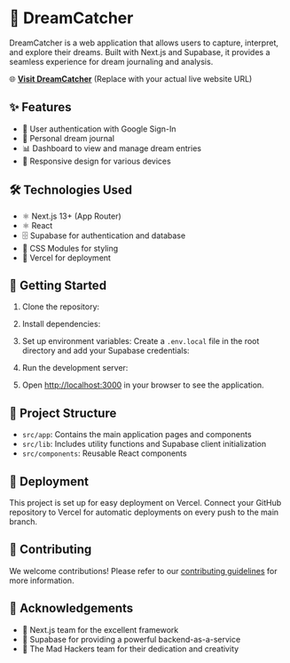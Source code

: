 # 🌙 DreamCatcher

DreamCatcher is a web application that allows users to capture, interpret, and explore their dreams. Built with Next.js and Supabase, it provides a seamless experience for dream journaling and analysis.

🌐 **[Visit DreamCatcher](https://dreamcatcher.vercel.app)** (Replace with your actual live website URL)

## ✨ Features

- 🔐 User authentication with Google Sign-In
- 📓 Personal dream journal
- 📊 Dashboard to view and manage dream entries
- 📱 Responsive design for various devices

## 🛠️ Technologies Used

- ⚛️ Next.js 13+ (App Router)
- ⚛️ React
- 🗄️ Supabase for authentication and database
- 🎨 CSS Modules for styling
- 🚀 Vercel for deployment

## 🚀 Getting Started

1. Clone the repository:

2. Install dependencies:

3. Set up environment variables:
   Create a `.env.local` file in the root directory and add your Supabase credentials:

4. Run the development server:

5. Open [http://localhost:3000](http://localhost:3000) in your browser to see the application.

## 📁 Project Structure

- `src/app`: Contains the main application pages and components
- `src/lib`: Includes utility functions and Supabase client initialization
- `src/components`: Reusable React components

## 🚢 Deployment

This project is set up for easy deployment on Vercel. Connect your GitHub repository to Vercel for automatic deployments on every push to the main branch.

## 🤝 Contributing

We welcome contributions! Please refer to our [contributing guidelines](CONTRIBUTING.md) for more information.

## 🙏 Acknowledgements

- 🎉 Next.js team for the excellent framework
- 🚀 Supabase for providing a powerful backend-as-a-service
- 💪 The Mad Hackers team for their dedication and creativity
